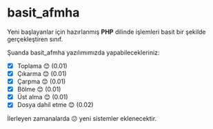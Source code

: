 # basit_afmha
Yeni başlayanlar için hazırlanmış **PHP** dilinde işlemleri basit bir şekilde gerçekleştiren sınıf.

Şuanda basit_afmha yazılımımızda yapabilecekleriniz:

- [x] Toplama :blush:  (0.01)
- [x] Çıkarma :blush:  (0.01)
- [x] Çarpma :blush:  (0.01)
- [x] Bölme :blush:  (0.01)
- [x] Üst alma :blush:  (0.01)
- [x] Dosya dahil etme :blush: (0.02)

İlerleyen zamanalarda :confused: yeni sistemler eklenecektir.
